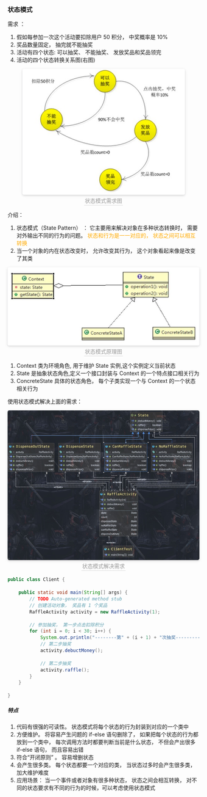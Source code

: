 ### 状态模式

需求 ：

1) 假如每参加一次这个活动要扣除用户 50 积分， 中奖概率是 10%
2) 奖品数量固定， 抽完就不能抽奖
3) 活动有四个状态: 可以抽奖、 不能抽奖、 发放奖品和奖品领完
4) 活动的四个状态转换关系图(右图)

<center>
    <img style="border-radius: 0.3125em;
    box-shadow: 0 2px 4px 0 rgba(34,36,38,.12),0 2px 10px 0 rgba(34,36,38,.08);"
    src="../资料/状态模式需求图.jpg">
    <br>
    <div style="color:orange; border-bottom: 1px solid #d9d9d9;
    display: inline-block;
    color: #999;
    padding: 2px;">状态模式需求图</div>
</center>

介绍：

1) 状态模式（State Pattern） ： 它主要用来解决对象在多种状态转换时， 需要对外输出不同的行为的问题。 <font color=ffaa00>状态和行为是一一对应的， 状态之间可以相互转换</font>
2) 当一个对象的内在状态改变时， 允许改变其行为， 这个对象看起来像是改变了其类

<center>
    <img style="border-radius: 0.3125em;
    box-shadow: 0 2px 4px 0 rgba(34,36,38,.12),0 2px 10px 0 rgba(34,36,38,.08);"
    src="../资料/状态模式原理图.jpg">
    <br>
    <div style="color:orange; border-bottom: 1px solid #d9d9d9;
    display: inline-block;
    color: #999;
    padding: 2px;">状态模式原理图</div>
</center>

1) Context 类为环境角色, 用于维护 State 实例,这个实例定义当前状态
2) State 是抽象状态角色,定义一个接口封装与 Context 的一个特点接口相关行为
3) ConcreteState 具体的状态角色， 每个子类实现一个与 Context 的一个状态相关行为

使用状态模式解决上面的需求：

<center>
    <img style="border-radius: 0.3125em;
    box-shadow: 0 2px 4px 0 rgba(34,36,38,.12),0 2px 10px 0 rgba(34,36,38,.08);"
    src="../资料/状态模式解决需求.jpg">
    <br>
    <div style="color:orange; border-bottom: 1px solid #d9d9d9;
    display: inline-block;
    color: #999;
    padding: 2px;">状态模式解决需求</div>
</center>

```Java
public class Client {

    public static void main(String[] args) {
		// TODO Auto-generated method stub
		// 创建活动对象， 奖品有 1 个奖品
        RaffleActivity activity = new RaffleActivity(1);

        // 参加抽奖， 第一步点击扣除积分
        for (int i = 0; i < 30; i++) {
            System.out.println("--------第" + (i + 1) + "次抽奖----------");
            // 第二步抽奖
            activity.debuctMoney();

            // 第二步抽奖
            activity.raffle();
        }
	}

}
```

##### 特点

1) 代码有很强的可读性。 状态模式将每个状态的行为封装到对应的一个类中
2) 方便维护。 将容易产生问题的 if-else 语句删除了， 如果把每个状态的行为都放到一个类中， 每次调用方法时都要判断当前是什么状态， 不但会产出很多 if-else 语句， 而且容易出错
3) 符合“开闭原则” 。 容易增删状态
4) 会产生很多类。 每个状态都要一个对应的类， 当状态过多时会产生很多类， 加大维护难度
5) 应用场景： 当一个事件或者对象有很多种状态， 状态之间会相互转换， 对不同的状态要求有不同的行为的时候，可以考虑使用状态模式
